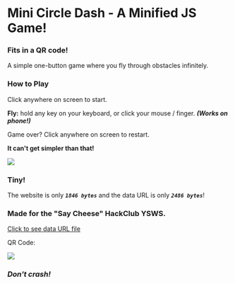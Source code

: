 # Mini Circle Dash - A Minified JS Game!
### Fits in a QR code!

A simple one-button game where you fly through obstacles infinitely.

### How to Play

Click anywhere on screen to start.

**Fly:** hold any key on your keyboard, or click your mouse / finger.
***(Works on phone!)***

Game over? Click anywhere on screen to restart.

**It can't get simpler than that!**

![](https://raw.githubusercontent.com/the-akze/mini-circle-dash/refs/heads/main/gameplay.gif)

### Tiny!

The website is only ***`1846 bytes`*** and the data URL is only ***`2486 bytes`***!

### Made for the "Say Cheese" HackClub YSWS.

[Click to see data URL file](https://raw.githubusercontent.com/the-akze/mini-circle-dash/refs/heads/main/data_url_b64.txt)

QR Code:

![](https://raw.githubusercontent.com/the-akze/mini-circle-dash/refs/heads/main/qr.png)

### *Don't crash!*